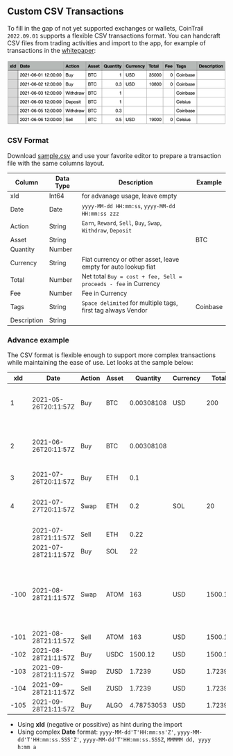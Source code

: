 ## Custom CSV Transactions

To fill in the gap of not yet supported exchanges or wallets, CoinTrail `2022.09.01` supports a flexible CSV transactions format. You can handcraft CSV files from trading activities and import to the app, for example of transactions in the [whitepaper](/whitepaper.html):

![Sample.csv](/assets/images/whitepaper-sample.png)

### CSV Format

Download [sample.csv](/assets/whitepaper-sample.csv) and use your favorite editor to prepare a transaction file with the same columns layout.

| Column       | Data Type   | Description | Example     |
|--------------|-------------|-------------|-------------|
| xId          | Int64       | for advanage usage, leave empty |             |
| Date         | Date        | `yyyy-MM-dd HH:mm:ss`, `yyyy-MM-dd HH:mm:ss zzz` |             |
| Action       | String      | `Earn`, `Reward`, `Sell`, `Buy`, `Swap`, `Withdraw`, `Deposit` |             |
| Asset        | String      |             | BTC         |
| Quantity     | Number      |             |             |
| Currency     | String      | Fiat currency or other asset, leave empty for auto lookup fiat|             |
| Total        | Number      | Net total `Buy = cost + fee, Sell = proceeds - fee` in Currency|             |
| Fee          | Number      | Fee in Currency|             |
| Tags         | String      | `Space delimited` for multiple tags, first tag always Vendor| Coinbase |
| Description  | String      |             |             |

### Advance example

The CSV format is flexible enough to support more complex transactions while maintaining the ease of use. Let looks at the sample below:

| xId | Date | Action | Asset | Quantity | Currency | Total | Fee | Tags | Description |
|-----|------|--------|-------|----------|----------|-------|-----|------|-------------|
|1|2021-05-26T20:11:57Z|Buy|BTC|0.00308108|USD|200|1.0||`Buy` BTC with known cost basic, `Currency = USD`|
|2|2021-06-26T20:11:57Z|Buy|BTC|0.00308108|||||`Buy` BTC with unknown cost basic, `Currency = empty`|
|3|2021-07-26T20:11:57Z|Buy|ETH|0.1||||||
|4|2021-07-27T20:11:57Z|Swap|ETH|0.2|SOL|20|0.5|Huobi|`Swap` ETH for SOL in single row, `Currency = SOL`|
| |2021-07-28T21:11:57Z|Sell|ETH|0.22||||Huobi||
| |2021-07-28T21:11:57Z|Buy|SOL|22||||Huobi||
|-100|2021-08-28T21:11:57Z|Swap|ATOM|163|USD|1500.12|30.45|Binance|`Swap` ATOM with known cost basic in 3 different rows, `negative xId` and `same Date`|
|-101|2021-08-28T21:11:57Z|Sell|ATOM|163|USD|1500.12|0|Binance||
|-102|2021-08-28T21:11:57Z|Buy|USDC|1500.12|USD|1500.12|0|Binance||
|-103|2021-09-28T21:11:57Z|Swap|ZUSD|1.7239|USD|1.7239||Binance|`Swap` ZUSD for ALGO|
|-104|2021-09-28T21:11:57Z|Sell|ZUSD|1.7239|USD|1.7239|0|Binance||
|-105|2021-09-28T21:11:57Z|Buy|ALGO|4.78753053|USD|1.7239|0.004|Binance||

- Using **xId** (negative or possitive) as hint during the import
- Using complex **Date** format: `yyyy-MM-dd'T'HH:mm:ss'Z'`, `yyyy-MM-dd'T'HH:mm:ss.SSS'Z'`, `yyyy-MM-dd'T'HH:mm:ss.SSSZ`, `MMMMM dd, yyyy h:mm a`
